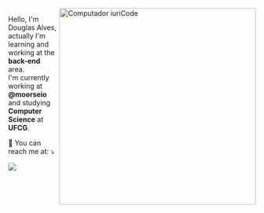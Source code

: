 
<img src="https://raw.githubusercontent.com/MicaelliMedeiros/micaellimedeiros/master/image/computer-illustration.png" min-width="400px" max-width="400px" width="400px" align="right" alt="Computador iuriCode">

<p align="left"> 
  Hello, I'm Douglas Alves, actually I'm learning and working at the <strong>back-end</strong> area.<br>
  I'm currently working at <strong>@moorseio</strong> and studying <strong>Computer Science</strong> at <strong>UFCG</strong>. 
</p>

<p>
💌 You can reach me at: ⤵️
</p>

<p align="left">

  <a href="#" alt="Gmail">
  <img src="https://img.shields.io/badge/-Gmail-FF0000?style=flat-square&labelColor=FF0000&logo=gmail&logoColor=white&link=douglas.sousa@ccc.ufcg.edu.br" /></a>

</p>  
